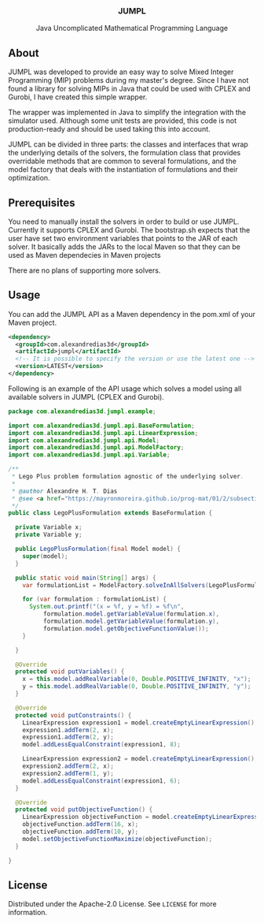 <p align="center">
  <h3 align="center">JUMPL</h3>

  <p align="center">
    Java Uncomplicated Mathematical Programming Language
    <br />
  </p>
</p>

## About

JUMPL was developed to provide an easy way to solve Mixed Integer Programming (MIP) problems during my master's degree. Since I have not found a library for solving MIPs in Java that could be used with CPLEX and Gurobi, I have created this simple wrapper.

The wrapper was implemented in Java to simplify the integration with the simulator used. Although some unit tests are provided, this code is not production-ready and should be used taking this into account.

JUMPL can be divided in three parts: the classes and interfaces that wrap the underlying details of the solvers, the formulation class that provides overridable methods that are common to several formulations, and the model factory that deals with the instantiation of formulations and their optimization.

## Prerequisites

You need to manually install the solvers in order to build or use JUMPL. Currently it supports CPLEX and Gurobi. The bootstrap.sh expects that the user have set two environment variables that points to the JAR of each solver. It basically adds the JARs to the local Maven so that they can be used as Maven dependecies in Maven projects

There are no plans of supporting more solvers.

## Usage

You can add the JUMPL API as a Maven dependency in the pom.xml of your Maven project.
```xml
<dependency>
  <groupId>com.alexandredias3d</groupId>
  <artifactId>jumpl</artifactId>
  <!-- It is possible to specify the version or use the latest one -->
  <version>LATEST</version>
</dependency>
```


Following is an example of the API usage which solves a model using all available solvers in JUMPL (CPLEX and Gurobi).


```java
package com.alexandredias3d.jumpl.example;

import com.alexandredias3d.jumpl.api.BaseFormulation;
import com.alexandredias3d.jumpl.api.LinearExpression;
import com.alexandredias3d.jumpl.api.Model;
import com.alexandredias3d.jumpl.api.ModelFactory;
import com.alexandredias3d.jumpl.api.Variable;

/**
 * Lego Plus problem formulation agnostic of the underlying solver.
 *
 * @author Alexandre H. T. Dias
 * @see <a href="https://mayronmoreira.github.io/prog-mat/01/2/subsection/1/lego">LegoPlus - Mayron Moreira</a>
 */
public class LegoPlusFormulation extends BaseFormulation {

  private Variable x;
  private Variable y;

  public LegoPlusFormulation(final Model model) {
    super(model);
  }

  public static void main(String[] args) {
    var formulationList = ModelFactory.solveInAllSolvers(LegoPlusFormulation.class);

    for (var formulation : formulationList) {
      System.out.printf("(x = %f, y = %f) = %f\n",
          formulation.model.getVariableValue(formulation.x),
          formulation.model.getVariableValue(formulation.y),
          formulation.model.getObjectiveFunctionValue());
    }

  }

  @Override
  protected void putVariables() {
    x = this.model.addRealVariable(0, Double.POSITIVE_INFINITY, "x");
    y = this.model.addRealVariable(0, Double.POSITIVE_INFINITY, "y");
  }

  @Override
  protected void putConstraints() {
    LinearExpression expression1 = model.createEmptyLinearExpression();
    expression1.addTerm(2, x);
    expression1.addTerm(2, y);
    model.addLessEqualConstraint(expression1, 8);

    LinearExpression expression2 = model.createEmptyLinearExpression();
    expression2.addTerm(2, x);
    expression2.addTerm(1, y);
    model.addLessEqualConstraint(expression1, 6);
  }

  @Override
  protected void putObjectiveFunction() {
    LinearExpression objectiveFunction = model.createEmptyLinearExpression();
    objectiveFunction.addTerm(16, x);
    objectiveFunction.addTerm(10, y);
    model.setObjectiveFunctionMaximize(objectiveFunction);
  }

}
```


<!-- LICENSE -->
## License

Distributed under the Apache-2.0 License. See `LICENSE` for more information.
